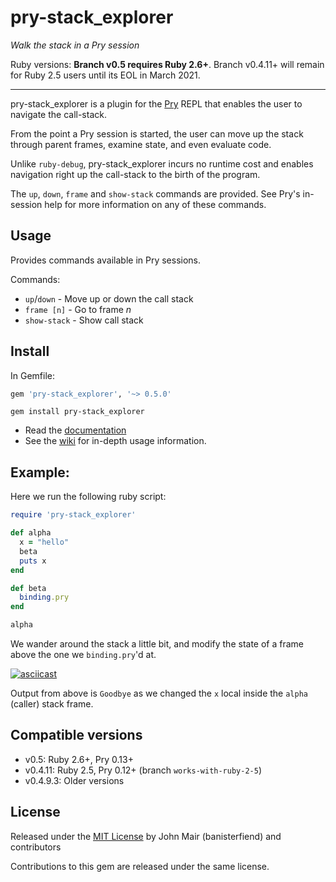pry-stack_explorer
===========

_Walk the stack in a Pry session_

Ruby versions: **Branch v0.5 requires Ruby 2.6+**. Branch v0.4.11+ will remain for Ruby 2.5 users until its EOL in March 2021.

---

pry-stack_explorer is a plugin for the [Pry](http://pry.github.com)
REPL that enables the user to navigate the call-stack.

From the point a Pry session is started, the user can move up the stack
through parent frames, examine state, and even evaluate code.

Unlike `ruby-debug`, pry-stack_explorer incurs no runtime cost and
enables navigation right up the call-stack to the birth of the
program.

The `up`, `down`, `frame` and `show-stack` commands are provided. See
Pry's in-session help for more information on any of these commands.

## Usage
Provides commands available in Pry sessions.

Commands:
* `up`/`down` - Move up or down the call stack
* `frame [n]` - Go to frame *n*
* `show-stack` - Show call stack


## Install

In Gemfile:
```rb
gem 'pry-stack_explorer', '~> 0.5.0'
```

```
gem install pry-stack_explorer
```

* Read the [documentation](http://rdoc.info/github/banister/pry-stack_explorer/master/file/README.md)
* See the [wiki](https://github.com/pry/pry-stack_explorer/wiki) for in-depth usage information.

Example:
--------
Here we run the following ruby script:
```Ruby
require 'pry-stack_explorer'

def alpha
  x = "hello"
  beta
  puts x
end

def beta
  binding.pry
end

alpha
```

We wander around the stack a little bit, and modify the state of a frame above the one we `binding.pry`'d at.

[![asciicast](https://asciinema.org/a/257713.svg)](https://asciinema.org/a/257713)

Output from above is `Goodbye` as we changed the `x` local inside the `alpha` (caller) stack frame.

Compatible versions
-------------------
* v0.5: Ruby 2.6+, Pry 0.13+
* v0.4.11: Ruby 2.5, Pry 0.12+ (branch `works-with-ruby-2-5`)
* v0.4.9.3: Older versions


License
-------
Released under the [MIT License](https://github.com/pry/pry-stack_explorer/blob/master/LICENSE) by John Mair (banisterfiend) and contributors

Contributions to this gem are released under the same license.
